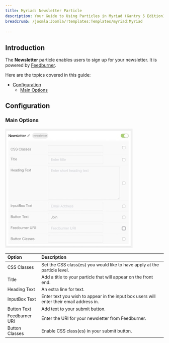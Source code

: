 ```yaml
---
title: Myriad: Newsletter Particle
description: Your Guide to Using Particles in Myriad (Gantry 5 Edition) for Joomla
breadcrumb: /joomla:Joomla/!templates:Templates/myriad:Myriad

---
```


## Introduction

The **Newsletter** particle enables users to sign up for your newsletter. It is powered by [Feedburner](http://feedburner.google.com/).

Here are the topics covered in this guide:

* [Configuration](#configuration)
    - [Main Options](#main-options)

## Configuration

### Main Options 

![](assets/particle_newsletter2.jpeg)

| Option         | Description                                                                                                                          |
| :-----         | :-----                                                                                                                               |
| CSS Classes    | Set the CSS class(es) you would like to have apply at the particle level.                                                            |
| Title          | Add a title to your particle that will appear on the front end.                                                                      |
| Heading Text   | An extra line for text.                                                                                                              |
| InputBox Text  | Enter text you wish to appear in the input box users will enter their email address in.                                              |
| Button Text    | Add text to your submit button.                                                                                                      |
| Feedburner URI | Enter the URI for your newsletter from Feedburner.                                                                                   |
| Button Classes | Enable CSS class(es) in your submit button.                                                                                          |